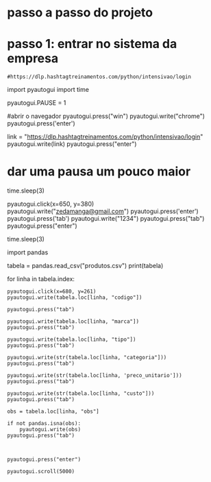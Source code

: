 # passo a passo do projeto
# passo 1: entrar no sistema da empresa
    #https://dlp.hashtagtreinamentos.com/python/intensivao/login
import pyautogui
import time

pyautogui.PAUSE = 1


#abrir o navegador
pyautogui.press("win")
pyautogui.write("chrome")
pyautogui.press('enter')

link = "https://dlp.hashtagtreinamentos.com/python/intensivao/login"
pyautogui.write(link)
pyautogui.press("enter")

# dar uma pausa um pouco maior
time.sleep(3)

pyautogui.click(x=650, y=380)   
pyautogui.write("zedamanga@gmail.com")
pyautogui.press('enter')
pyautogui.press('tab')
pyautogui.write("1234")
pyautogui.press("tab")
pyautogui.press("enter")

time.sleep(3)

import pandas

tabela = pandas.read_csv("produtos.csv")
print(tabela)

for linha in tabela.index:

    
    pyautogui.click(x=680, y=261)
    pyautogui.write(tabela.loc[linha, "codigo"])

    pyautogui.press("tab")
    
    pyautogui.write(tabela.loc[linha, "marca"])
    pyautogui.press("tab")
   
    pyautogui.write(tabela.loc[linha, "tipo"])
    pyautogui.press("tab")
    
    pyautogui.write(str(tabela.loc[linha, "categoria"]))
    pyautogui.press("tab")
    
    pyautogui.write(str(tabela.loc[linha, 'preco_unitario']))
    pyautogui.press("tab")
    
    pyautogui.write(str(tabela.loc[linha, "custo"]))
    pyautogui.press("tab")

    obs = tabela.loc[linha, "obs"]

    if not pandas.isna(obs):
        pyautogui.write(obs)
    pyautogui.press("tab")
    

   
    pyautogui.press("enter")

    pyautogui.scroll(5000)
